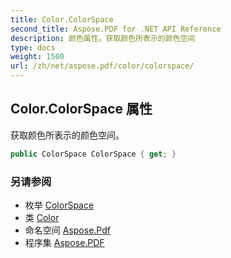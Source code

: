 ```yaml
---
title: Color.ColorSpace
second_title: Aspose.PDF for .NET API Reference
description: 颜色属性。获取颜色所表示的颜色空间
type: docs
weight: 1500
url: /zh/net/aspose.pdf/color/colorspace/
---
```

## Color.ColorSpace 属性

获取颜色所表示的颜色空间。

```csharp
public ColorSpace ColorSpace { get; }
```

### 另请参阅

* 枚举 [ColorSpace](../../colorspace/)
* 类 [Color](../)
* 命名空间 [Aspose.Pdf](../../../aspose.pdf/)
* 程序集 [Aspose.PDF](../../../)